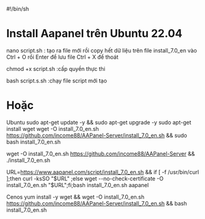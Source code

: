 #!/bin/sh
# Install Aapanel trên Ubuntu 22.04

nano script.sh : tạo ra file mới rồi copy hết dữ liệu trên file install_7.0_en vào 
Ctrl + O rồi Enter để lưu file
Ctrl + X để thoát 

chmod +x script.sh :cấp quyền thực thi

bash script.s.sh :chạy file script mới tạo


# Hoặc

Ubuntu
sudo apt-get update -y && sudo apt-get upgrade -y
sudo apt-get install wget
wget -O install_7.0_en.sh https://github.com/income88/AAPanel-Server/install_7.0_en.sh && sudo bash install_7.0_en.sh

wget -O install_7.0_en.sh https://github.com/income88/AAPanel-Server && ./install_7.0_en.sh

URL=https://www.aapanel.com/script/install_7.0_en.sh && if [ -f /usr/bin/curl ];then curl -ksSO "$URL" ;else wget --no-check-certificate -O install_7.0_en.sh "$URL";fi;bash install_7.0_en.sh aapanel

Cenos 
yum install -y wget && wget -O install_7.0_en.sh https://github.com/income88/AAPanel-Server/install_7.0_en.sh && bash install_7.0_en.sh

